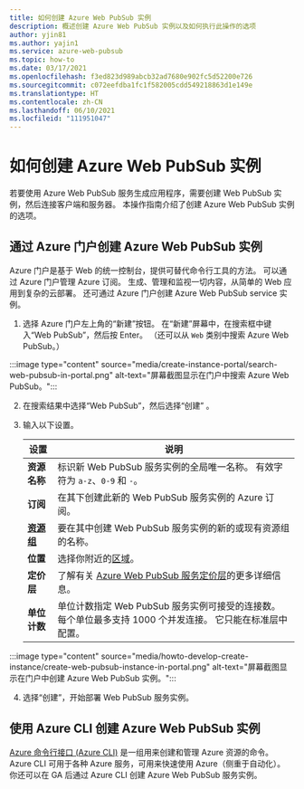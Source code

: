 ```yaml
---
title: 如何创建 Azure Web PubSub 实例
description: 概述创建 Azure Web PubSub 实例以及如何执行此操作的选项
author: yjin81
ms.author: yajin1
ms.service: azure-web-pubsub
ms.topic: how-to
ms.date: 03/17/2021
ms.openlocfilehash: f3ed823d989abcb32ad7680e902fc5d52200e726
ms.sourcegitcommit: c072eefdba1fc1f582005cdd549218863d1e149e
ms.translationtype: HT
ms.contentlocale: zh-CN
ms.lasthandoff: 06/10/2021
ms.locfileid: "111951047"
---
```

# <a name="how-to-create-azure-web-pubsub-instance"></a>如何创建 Azure Web PubSub 实例

若要使用 Azure Web PubSub 服务生成应用程序，需要创建 Web PubSub 实例，然后连接客户端和服务器。 本操作指南介绍了创建 Azure Web PubSub 实例的选项。

## <a name="create-azure-web-pubsub-instance-with-azure-portal"></a>通过 Azure 门户创建 Azure Web PubSub 实例 

Azure 门户是基于 Web 的统一控制台，提供可替代命令行工具的方法。 可以通过 Azure 门户管理 Azure 订阅。 生成、管理和监视一切内容，从简单的 Web 应用到复杂的云部署。 还可通过 Azure 门户创建 Azure Web PubSub service 实例。

1. 选择 Azure 门户左上角的“新建”按钮。 在“新建”屏幕中，在搜索框中键入“Web PubSub”，然后按 Enter。 （还可以从 `Web` 类别中搜索 Azure Web PubSub。）

:::image type="content" source="media/create-instance-portal/search-web-pubsub-in-portal.png" alt-text="屏幕截图显示在门户中搜索 Azure Web PubSub。":::

2. 在搜索结果中选择“Web PubSub”，然后选择“创建” 。

3. 输入以下设置。

    | 设置      | 说明                                        |
    | ------------ | -------------------------------------------------- |
    | **资源名称** | 标识新 Web PubSub 服务实例的全局唯一名称。 有效字符为 `a-z`、`0-9` 和 `-`。  | 
    | **订阅** | 在其下创建此新的 Web PubSub 服务实例的 Azure 订阅。 | 
    | **[资源组](../azure-resource-manager/management/overview.md)** |  要在其中创建 Web PubSub 服务实例的新的或现有资源组的名称。 | 
    | **位置** | 选择你附近的[区域](https://azure.microsoft.com/regions/)。 |
    | **定价层** | 了解有关 [Azure Web PubSub 服务定价层](https://azure.microsoft.com/pricing/details/web-pubsub/)的更多详细信息。 |
    | **单位计数** |  单位计数指定 Web PubSub 服务实例可接受的连接数。 每个单位最多支持 1000 个并发连接。 它只能在标准层中配置。 |

:::image type="content" source="media/howto-develop-create-instance/create-web-pubsub-instance-in-portal.png" alt-text="屏幕截图显示在门户中创建 Azure Web PubSub 实例。":::

4. 选择“创建”，开始部署 Web PubSub 服务实例。

## <a name="create-azure-web-pubsub-instance-with-azure-cli"></a>使用 Azure CLI 创建 Azure Web PubSub 实例

[Azure 命令行接口 (Azure CLI)](/cli/azure) 是一组用来创建和管理 Azure 资源的命令。 Azure CLI 可用于各种 Azure 服务，可用来快速使用 Azure（侧重于自动化）。 你还可以在 GA 后通过 Azure CLI 创建 Azure Web PubSub 服务实例。